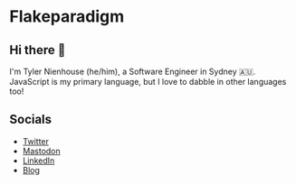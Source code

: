 # Flakeparadigm

## Hi there 👋
I'm Tyler Nienhouse (he/him), a Software Engineer in Sydney 🇦🇺.
JavaScript is my primary language, but I love to dabble in other languages too!

## Socials
- [Twitter](https://twitter.com/flakeparadigm)
- [Mastodon](https://mastodon.au/@flakeparadigm)
- [LinkedIn](https://www.linkedin.com/in/flakeparadigm/)
- [Blog](https://tyler.nien.house)

